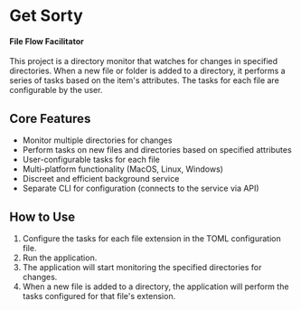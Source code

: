 # Get Sorty

#### File Flow Facilitator

This project is a directory monitor that watches for changes in specified directories. When a new file or folder is added to a directory, it performs a series of tasks based on the item's attributes. The tasks for each file are configurable by the user.

## Core Features

- Monitor multiple directories for changes
- Perform tasks on new files and directories based on specified attributes
- User-configurable tasks for each file
- Multi-platform functionality (MacOS, Linux, Windows)
- Discreet and efficient background service
- Separate CLI for configuration (connects to the service via API)

## How to Use

1. Configure the tasks for each file extension in the TOML configuration file.
2. Run the application.
3. The application will start monitoring the specified directories for changes.
4. When a new file is added to a directory, the application will perform the tasks configured for that file's extension.
